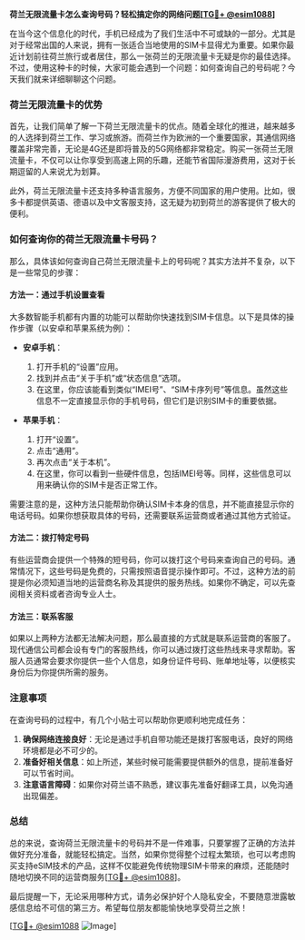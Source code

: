 **荷兰无限流量卡怎么查询号码？轻松搞定你的网络问题[[TG💪+ @esim1088](https://t.me/s/esim1088)]**

在当今这个信息化的时代，手机已经成为了我们生活中不可或缺的一部分。尤其是对于经常出国的人来说，拥有一张适合当地使用的SIM卡显得尤为重要。如果你最近计划前往荷兰旅行或者居住，那么一张荷兰的无限流量卡无疑是你的最佳选择。不过，使用这种卡的时候，大家可能会遇到一个问题：如何查询自己的号码呢？今天我们就来详细聊聊这个问题。

### 荷兰无限流量卡的优势

首先，让我们简单了解一下荷兰无限流量卡的优点。随着全球化的推进，越来越多的人选择到荷兰工作、学习或旅游。而荷兰作为欧洲的一个重要国家，其通信网络覆盖非常完善，无论是4G还是即将普及的5G网络都非常稳定。购买一张荷兰无限流量卡，不仅可以让你享受到高速上网的乐趣，还能节省国际漫游费用，这对于长期逗留的人来说尤为划算。

此外，荷兰无限流量卡还支持多种语言服务，方便不同国家的用户使用。比如，很多卡都提供英语、德语以及中文客服支持，这无疑为初到荷兰的游客提供了极大的便利。

### 如何查询你的荷兰无限流量卡号码？

那么，具体该如何查询自己荷兰无限流量卡上的号码呢？其实方法并不复杂，以下是一些常见的步骤：

#### 方法一：通过手机设置查看

大多数智能手机都有内置的功能可以帮助你快速找到SIM卡信息。以下是具体的操作步骤（以安卓和苹果系统为例）：

- **安卓手机**：
  1. 打开手机的“设置”应用。
  2. 找到并点击“关于手机”或“状态信息”选项。
  3. 在这里，你应该能看到类似“IMEI号”、“SIM卡序列号”等信息。虽然这些信息不一定直接显示你的手机号码，但它们是识别SIM卡的重要依据。
  
- **苹果手机**：
  1. 打开“设置”。
  2. 点击“通用”。
  3. 再次点击“关于本机”。
  4. 在这里，你可以看到一些硬件信息，包括IMEI号等。同样，这些信息可以用来确认你的SIM卡是否正常工作。

需要注意的是，这种方法只能帮助你确认SIM卡本身的信息，并不能直接显示你的电话号码。如果你想获取具体的号码，还需要联系运营商或者通过其他方式验证。

#### 方法二：拨打特定号码

有些运营商会提供一个特殊的短号码，你可以拨打这个号码来查询自己的号码。通常情况下，这些号码是免费的，只需按照语音提示操作即可。不过，这种方法的前提是你必须知道当地的运营商名称及其提供的服务热线。如果你不确定，可以先查阅相关资料或者咨询专业人士。

#### 方法三：联系客服

如果以上两种方法都无法解决问题，那么最直接的方式就是联系运营商的客服了。现代通信公司都会设有专门的客服热线，你可以通过拨打这些热线来寻求帮助。客服人员通常会要求你提供一些个人信息，如身份证件号码、账单地址等，以便核实身份后为你提供所需的服务。

### 注意事项

在查询号码的过程中，有几个小贴士可以帮助你更顺利地完成任务：

1. **确保网络连接良好**：无论是通过手机自带功能还是拨打客服电话，良好的网络环境都是必不可少的。
2. **准备好相关信息**：如上所述，某些时候可能需要提供额外的信息，提前准备好可以节省时间。
3. **注意语言障碍**：如果你对荷兰语不熟悉，建议事先准备好翻译工具，以免沟通出现偏差。

### 总结

总的来说，查询荷兰无限流量卡的号码并不是一件难事，只要掌握了正确的方法并做好充分准备，就能轻松搞定。当然，如果你觉得整个过程太繁琐，也可以考虑购买支持eSIM技术的产品，这样不仅能避免传统物理SIM卡带来的麻烦，还能随时随地切换不同的运营商服务[[TG💪+ @esim1088](https://t.me/s/esim1088)]。

最后提醒一下，无论采用哪种方式，请务必保护好个人隐私安全，不要随意泄露敏感信息给不可信的第三方。希望每位朋友都能愉快地享受荷兰之旅！

[[TG💪+ @esim1088](https://t.me/s/esim1088) ![Image](https://i.postimg.cc/4NQfJmqS/Snipaste-2025-05-13-00-14-12.png)]